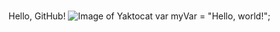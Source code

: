 # ###### 









Hello, GitHub! 
![Image of Yaktocat](https://octodex.github.com/images/yaktocat.png)
var myVar = "Hello, world!";



